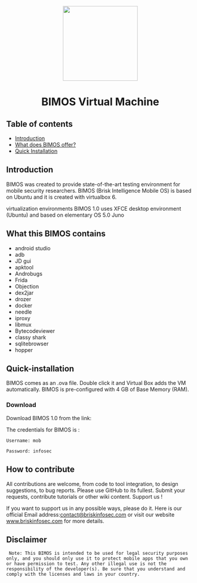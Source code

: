 <p align="center">
<img width="200" src="https://www.briskinfosec.com/themes/new_theme/user_template/images/resources/logo.png" /><br>
<h1 align="center"> BIMOS Virtual Machine </h1>
</p>


## Table of contents
- [Introduction](#introduction)
- [What does BIMOS offer?](#what-this-BIMOS-contains)
- [Quick Installation](#Quick-installation)

## Introduction

BIMOS was created to provide state-of-the-art testing environment for mobile security researchers. BIMOS (Brisk Intelligence Mobile OS) is based on Ubuntu and it is created with virtualbox 6.

virtualization environments
BIMOS 1.0 uses XFCE desktop environment (Ubuntu) and based on elementary OS 5.0 Juno

## What this BIMOS contains 

- android studio
- adb
- JD gui
- apktool
- Androbugs
- Frida
- Objection
- dex2jar
- drozer
- docker 
- needle 
- iproxy
- libmux
- Bytecodeviewer
- classy shark
- sqlitebrowser
- hopper

## Quick-installation

BIMOS comes as an .ova file. Double click it and Virtual Box adds the VM automatically. BIMOS is pre-configured with 4 GB of Base Memory (RAM).

### Download 
Download BIMOS 1.0 from the link:

The credentials for BIMOS is :

    Username: mob

    Password: infosec


## How to contribute

All contributions are welcome, from code to tool integration, to design suggestions, to bug reports. Please use GitHub to its fullest. Submit your requests, contribute tutorials or other wiki content. 
Support us !

If you want to support us in any possible ways, please do it. Here is our official Email address:contact@briskinfosec.com or visit our website www.briskinfosec.com for more details.
  
 ## Disclaimer
 
     Note: This BIMOS is intended to be used for legal security purposes only, and you should only use it to protect mobile apps that you own or have permission to test. Any other illegal use is not the responsibility of the developer(s). Be sure that you understand and comply with the licenses and laws in your country.

